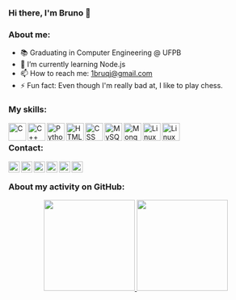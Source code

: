 ### Hi there, I'm Bruno 👋

### About me:

- 📚 Graduating in Computer Engineering @ UFPB 
- 🌱 I’m currently learning Node.js
- 📫 How to reach me: 1bruqj@gmail.com
- ⚡ Fun fact: Even though I'm really bad at, I like to play chess.

### My skills:

<img align="left" alt="C" width="35px" src="https://cdn.jsdelivr.net/npm/simple-icons@3.11.0/icons/c.svg">
<img align="left" alt="C++" width="35px" src="https://cdn.jsdelivr.net/npm/simple-icons@3.11.0/icons/cplusplus.svg">
<img align="left" alt="Python" width="35px" src="https://cdn.jsdelivr.net/npm/simple-icons@3.11.0/icons/python.svg">
<img align="left" alt="HTML" width="35px" src="https://cdn.jsdelivr.net/npm/simple-icons@3.11.0/icons/html5.svg">
<img align="left" alt="CSS" width="35px" src="https://cdn.jsdelivr.net/npm/simple-icons@3.11.0/icons/css3.svg">
<img align="left" alt="MySQL" width="35px" src="https://cdn.jsdelivr.net/npm/simple-icons@3.11.0/icons/mysql.svg">
<img align="left" alt="MongoDB" width="35px" src="https://cdn.jsdelivr.net/npm/simple-icons@3.11.0/icons/mongodb.svg">
<img align="left" alt="Linux" width="35px" src="https://cdn.jsdelivr.net/npm/simple-icons@3.11.0/icons/linux.svg">
<img align="left" alt="Linux" width="35px" src="https://cdn.jsdelivr.net/npm/simple-icons@3.11.0/icons/github.svg">

<br />

### Contact:
[<img align="left" alt="Gmail" width="22px" src="https://cdn.jsdelivr.net/npm/simple-icons@v3/icons/gmail.svg"/>](mailto:1bruqj@gmail.com)
[<img align="left" alt="LinkedIn" width="22px" src="https://cdn.jsdelivr.net/npm/simple-icons@v3/icons/linkedin.svg"/>](https://www.linkedin.com/in/bruqj/)
[<img align="left" alt="Steam" width="22px" src="https://cdn.jsdelivr.net/npm/simple-icons@3.11.0/icons/steam.svg"/>](https://steamcommunity.com/id/bruqj/)
[<img align="left" alt="Steam" width="22px" src="https://cdn.jsdelivr.net/npm/simple-icons@3.11.0/icons/facebook.svg"/>](https://www.facebook.com/bruqj)
[<img align="left" alt="Instagram" width="22px" src="https://cdn.jsdelivr.net/npm/simple-icons@v3/icons/instagram.svg"/>](https://www.instagram.com/bruqj/)
[<img align="left" alt="Twitter" width="22px" src="https://cdn.jsdelivr.net/npm/simple-icons@v3/icons/twitter.svg"/>](https://twitter.com/bruqj)


<br />

### About my activity on GitHub:

<div align="center">
  <a href="https://github.com/brunoricky">
  <img height="180em" src="https://github-readme-stats.vercel.app/api?username=brunoricky&show_icons=true&theme=dark&include_all_commits=true&count_private=true"/>
  <img height="180em" src="https://github-readme-stats.vercel.app/api/top-langs/?username=brunoricky&layout=compact&langs_count=8&theme=dark"/>
</div>
<br /><br />

